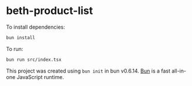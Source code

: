 # beth-product-list

To install dependencies:

```bash
bun install
```

To run:

```bash
bun run src/index.tsx
```

This project was created using `bun init` in bun v0.6.14. [Bun](https://bun.sh) is a fast all-in-one JavaScript runtime.
